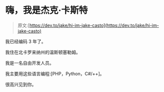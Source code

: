 # 嗨，我是杰克·卡斯特

> 原文:[https://dev.to/jake/hi-im-jake-casto](https://dev.to/jake/hi-im-jake-casto)

我已经编码 3 年了。

我住在北卡罗来纳州的温斯顿塞勒姆。

我是一名自由开发人员。

我主要用这些语言编程:[PHP，Python，C#/++]。

很高兴见到你。